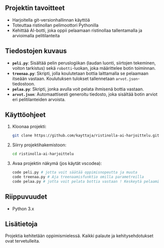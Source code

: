 ## Projektin tavoitteet

- Harjoitella git-versionhallinnan käyttöä
- Toteuttaa ristinollan pelimoottori Pythonilla
- Kehittää AI-botti, joka oppii pelaamaan ristinollaa tallentamalla ja arvioimalla pelitilanteita

## Tiedostojen kuvaus

- **`peli.py`**: Sisältää pelin peruslogiikan (laudan luonti, siirtojen tekeminen, voiton tarkistus) sekä `robotti`-luokan, joka määrittelee botin toiminnan.
- **`treenaa.py`**: Skripti, jolla koulutetaan bottia laittamalla se pelaamaan itseään vastaan. Koulutuksen tulokset tallennetaan `arvot.json`-tiedostoon.
- **`pelaa.py`**: Skripti, jonka avulla voit pelata ihmisenä bottia vastaan.
- **`arvot.json`**: Automaattisesti generoitu tiedosto, joka sisältää botin arviot eri pelitilanteiden arvoista.

## Käyttöohjeet

1. Kloonaa projekti:
    ```bash
    git clone https://github.com/kayttaja/ristinolla-ai-harjoittelu.git
    ```
2. Siirry projektihakemistoon:
    ```bash
    cd ristinolla-ai-harjoittelu
    ```
3. Avaa projektin näkymä (jos käytät vscodea):
    ```bash
    code peli.py # jotta voit säätää oppimisnopeutta ja muuta
    code treenaa.py # Aja treenaamisfunktio omilla parametreilla
    code pelaa.py # jotta voit pelata bottia vastaan ! Keskeytä pelaaminen antamalla vuorollasi "10"
    ```

## Riippuvuudet

- Python 3.x

## Lisätietoja

Projektia kehitetään oppimismielessä. Kaikki palaute ja kehitysehdotukset ovat tervetulleita.